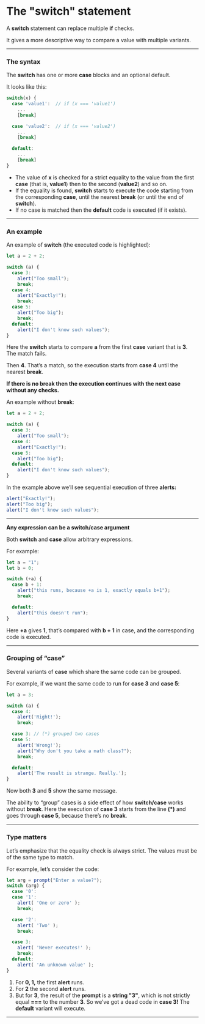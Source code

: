 # The "switch" statement

A **switch** statement can replace multiple **if** checks.

It gives a more descriptive way to compare a value with multiple variants.

---

### The syntax

The **switch** has one or more **case** blocks and an optional default.

It looks like this:

```javascript
switch(x) {
  case 'value1':  // if (x === 'value1')
    ...
    [break]

  case 'value2':  // if (x === 'value2')
    ...
    [break]

  default:
    ...
    [break]
}
```

- The value of **x** is checked for a strict equality to the value from the first **case** (that is, **value1**) then to the second (**value2**) and so on.
- If the equality is found, **switch** starts to execute the code starting from the corresponding **case**, until the nearest **break** (or until the end of **switch**).
- If no case is matched then the **default** code is executed (if it exists).

---

### An example

An example of **switch** (the executed code is highlighted):

```javascript
let a = 2 + 2;

switch (a) {
  case 3:
    alert("Too small");
    break;
  case 4:
    alert("Exactly!");
    break;
  case 5:
    alert("Too big");
    break;
  default:
    alert("I don't know such values");
}
```

Here the **switch** starts to compare **a** from the first **case** variant that is **3**. The match fails.

Then **4**. That’s a match, so the execution starts from **case 4** until the nearest **break**.

**If there is no break then the execution continues with the next case without any checks.**

An example without **break**:

```javascript
let a = 2 + 2;

switch (a) {
  case 3:
    alert("Too small");
  case 4:
    alert("Exactly!");
  case 5:
    alert("Too big");
  default:
    alert("I don't know such values");
}
```

In the example above we’ll see sequential execution of three **alerts:**

```javascript
alert("Exactly!");
alert("Too big");
alert("I don't know such values");
```

---

**Any expression can be a switch/case argument**

Both **switch** and **case** allow arbitrary expressions.

For example:

```javascript
let a = "1";
let b = 0;

switch (+a) {
  case b + 1:
    alert("this runs, because +a is 1, exactly equals b+1");
    break;

  default:
    alert("this doesn't run");
}
```

Here **+a** gives **1**, that’s compared with **b + 1** in case, and the corresponding code is executed.

---

### Grouping of “case”

Several variants of **case** which share the same code can be grouped.

For example, if we want the same code to run for **case 3** and **case 5**:

```javascript
let a = 3;

switch (a) {
  case 4:
    alert('Right!');
    break;

  case 3: // (*) grouped two cases
  case 5:
    alert('Wrong!');
    alert("Why don't you take a math class?");
    break;

  default:
    alert('The result is strange. Really.');
}
```    

Now both **3** and **5** show the same message.

The ability to “group” cases is a side effect of how **switch/case** works without **break**. Here the execution of **case 3** starts from the line **(*)** and goes through **case 5**, because there’s no **break**.

---

### Type matters

Let’s emphasize that the equality check is always strict. The values must be of the same type to match.

For example, let’s consider the code:

```javascript
let arg = prompt("Enter a value?");
switch (arg) {
  case '0':
  case '1':
    alert( 'One or zero' );
    break;

  case '2':
    alert( 'Two' );
    break;

  case 3:
    alert( 'Never executes!' );
    break;
  default:
    alert( 'An unknown value' );
}
```

1. For **0, 1,** the first **alert** runs.
2. For **2** the second **alert** runs.
3. But for **3**, the result of the **prompt** is a **string "3"**, which is not strictly equal **===** to the number **3**. So we’ve got a dead code in **case 3!** The **default** variant will execute.


---



